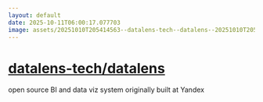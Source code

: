 ```yaml
---
layout: default
date: 2025-10-11T06:00:17.077703
image: assets/20251010T205414563--datalens-tech--datalens--20251010T205841548--cropped.png
---
```


# [datalens-tech/datalens](https://github.com/datalens-tech/datalens)

open source BI and data viz system originally built at Yandex
